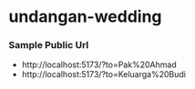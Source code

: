 # undangan-wedding

### Sample Public Url
- http://localhost:5173/?to=Pak%20Ahmad
- http://localhost:5173/?to=Keluarga%20Budi